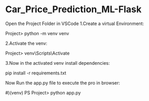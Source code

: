 # Car_Price_Prediction_ML-Flask
Open the Project Folder in VSCode
1.Create a virtual Environment:

Project> python -m venv venv  

2.Activate the venv:

Project> venv\Scripts\Activate

3.Now in the activated venv install dependencies:

pip install -r requirements.txt

Now Run the app.py file to execute the pro in browser:

#)(venv) PS Project> python app.py 
